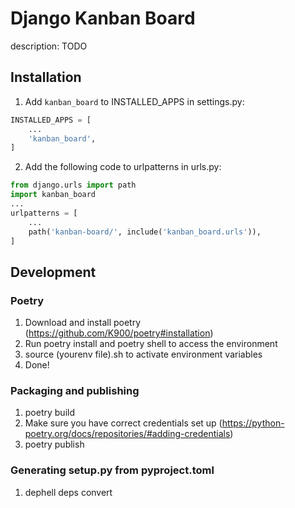 # Django Kanban Board

description: TODO

## Installation

1. Add `kanban_board` to INSTALLED_APPS in settings.py:

```python
INSTALLED_APPS = [
    ...
    'kanban_board',
]
```

2. Add the following code to urlpatterns in urls.py:

```python
from django.urls import path
import kanban_board
...
urlpatterns = [
    ...
    path('kanban-board/', include('kanban_board.urls')),
]
```

## Development

### Poetry

1. Download and install poetry (https://github.com/K900/poetry#installation)
2. Run poetry install and poetry shell to access the environment
3. source (yourenv file).sh to activate environment variables
4. Done!

### Packaging and publishing

1. poetry build
2. Make sure you have correct credentials set up (https://python-poetry.org/docs/repositories/#adding-credentials)
3. poetry publish

### Generating setup.py from pyproject.toml

1. dephell deps convert
